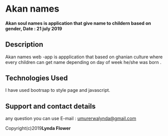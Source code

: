 # Akan names
#### Akan soul names is application that give name to childern based on gender, Date : 21 july 2019
## Description
Akan names web -app is appplication that based on ghanian culture where every children can get name depending on day of week he/she was born . 
## Technologies Used
I have used bootrsap to style page and javascript.
## Support and contact details
any question you can use E-mail : umurerwalynda@gmail.com

Copyright(c)2019**Lynda Flower**
  
